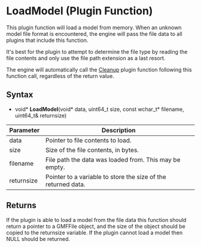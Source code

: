 # LoadModel (Plugin Function) #
This plugin function will load a model from memory. When an unknown model file format is encountered, the engine will pass the file data to all plugins that include this function.

It's best for the plugin to attempt to determine the file type by reading the file contents and only use the file path extension as a last resort.

The engine will automatically call the [Cleanup](PluginSDK_Cleanup) plugin function following this function call, regardless of the return value.

## Syntax ##
- void* **LoadModel**(void* data, uint64_t size, const wchar_t* filename, uint64_t& returnsize)

| Parameter | Description |
| ----- | ----- |
| data | Pointer to file contents to load. |
| size | Size of the file contents, in bytes. |
| filename | File path the data was loaded from. This may be empty. |
| returnsize | Pointer to a variable to store the size of the returned data. |

## Returns ##
If the plugin is able to load a model from the file data this function should return a pointer to a GMFFile object, and the size of the object should be copied to the returnsize variable. If the plugin cannot load a model then NULL should be returned.
